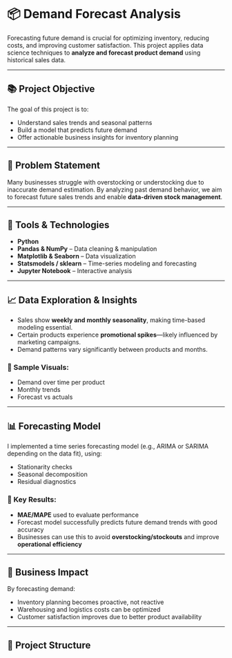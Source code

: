 # 📦 Demand Forecast Analysis

Forecasting future demand is crucial for optimizing inventory, reducing costs, and improving customer satisfaction. This project applies data science techniques to **analyze and forecast product demand** using historical sales data.

---

## 📚 Project Objective

The goal of this project is to:
- Understand sales trends and seasonal patterns
- Build a model that predicts future demand
- Offer actionable business insights for inventory planning

---

## 🧠 Problem Statement

Many businesses struggle with overstocking or understocking due to inaccurate demand estimation. By analyzing past demand behavior, we aim to forecast future sales trends and enable **data-driven stock management**.

---

## 🔧 Tools & Technologies

- **Python**
- **Pandas & NumPy** – Data cleaning & manipulation  
- **Matplotlib & Seaborn** – Data visualization  
- **Statsmodels / sklearn** – Time-series modeling and forecasting  
- **Jupyter Notebook** – Interactive analysis

---

## 📈 Data Exploration & Insights

- Sales show **weekly and monthly seasonality**, making time-based modeling essential.
- Certain products experience **promotional spikes**—likely influenced by marketing campaigns.
- Demand patterns vary significantly between products and months.

### 🧩 Sample Visuals:
- Demand over time per product  
- Monthly trends  
- Forecast vs actuals

---

## 📊 Forecasting Model

I implemented a time series forecasting model (e.g., ARIMA or SARIMA depending on the data fit), using:
- Stationarity checks
- Seasonal decomposition
- Residual diagnostics

### 📌 Key Results:
- **MAE/MAPE** used to evaluate performance  
- Forecast model successfully predicts future demand trends with good accuracy  
- Businesses can use this to avoid **overstocking/stockouts** and improve **operational efficiency**

---

## 🧭 Business Impact

By forecasting demand:
- Inventory planning becomes proactive, not reactive  
- Warehousing and logistics costs can be optimized  
- Customer satisfaction improves due to better product availability

---

## 📁 Project Structure

